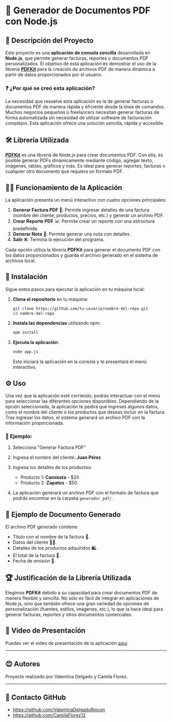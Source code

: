 # 🧾 Generador de Documentos PDF con Node.js

## 📜 Descripción del Proyecto

Este proyecto es una **aplicación de consola sencilla** desarrollada en **Node.js**, que permite generar facturas, reportes o documentos PDF personalizados. El objetivo de esta aplicación es demostrar el uso de la librería [**PDFKit**](https://www.npmjs.com/package/pdfkit) para la creación de archivos PDF de manera dinámica a partir de datos proporcionados por el usuario.

### ❓ ¿Por qué se creó esta aplicación?
La necesidad que resuelve esta aplicación es la de generar facturas o documentos PDF de manera rápida y eficiente desde la línea de comandos. Muchos negocios pequeños o freelancers necesitan generar facturas de forma automatizada sin necesidad de utilizar software de facturación complejos. Esta aplicación ofrece una solución sencilla, rápida y accesible.

## 🛠️ Librería Utilizada

**[PDFKit](https://www.npmjs.com/package/pdfkit)** es una librería de Node.js para crear documentos PDF. Con ella, es posible generar PDFs dinámicamente mediante código, agregar texto, imágenes, tablas, gráficos y más. Es ideal para generar reportes, facturas o cualquier otro documento que requiera un formato PDF.

## 🧑‍💻 Funcionamiento de la Aplicación

La aplicación presenta un menú interactivo con cuatro opciones principales:

1. **Generar Factura PDF** 🧾: Permite ingresar detalles de una factura (nombre del cliente, productos, precios, etc.) y generar un archivo PDF.
2. **Crear Reporte PDF** 📊: Permite crear un reporte con una estructura predefinida.
3. **Generar Nota** 📑: Permite generar una nota con detalles .
4. **Salir** ❌: Termina la ejecución del programa.

Cada opción utiliza la librería **PDFKit** para generar el documento PDF con los datos proporcionados y guarda el archivo generado en el sistema de archivos local.

## 🚀 Instalación

Sigue estos pasos para ejecutar la aplicación en tu máquina local:

1. **Clona el repositorio** en tu máquina:

    ```bash
    git clone https://github.com/tu-usuario/nombre-del-repo.git
    cd nombre-del-repo
    ```

2. **Instala las dependencias** utilizando npm:

    ```bash
    npm install
    ```

3. **Ejecuta la aplicación**:

    ```bash
    node app.js
    ```

   Esto iniciará la aplicación en la consola y te presentará el menú interactivo.

## ⚙️ Uso

Una vez que la aplicación esté corriendo, podrás interactuar con el menú para seleccionar las diferentes opciones disponibles. Dependiendo de la opción seleccionada, la aplicación te pedirá que ingreses algunos datos, como el nombre del cliente o los productos que deseas incluir en la factura. Tras ingresar los datos, el sistema generará un archivo PDF con la información proporcionada.

### 📝 Ejemplo:

1. Selecciona "Generar Factura PDF"
2. Ingresa el nombre del cliente: **Juan Pérez**
3. Ingresa los detalles de los productos:

   - Producto 1: **Camiseta** - $20
   - Producto 2: **Zapatos** - $50

4. La aplicación generará un archivo PDF con el formato de factura que podrás encontrar en la carpeta `generador_pdf/`.

## 📑 Ejemplo de Documento Generado

El archivo PDF generado contiene:

- Título con el nombre de la factura 🧾.
- Datos del cliente 🧑‍💼.
- Detalles de los productos adquiridos 🛍️.
- El total de la factura 💸.
- Fecha de emisión 📅.

## 🏆 Justificación de la Librería Utilizada

Elegímos **PDFKit** debido a su capacidad para crear documentos PDF de manera flexible y sencilla. No solo es fácil de integrar en aplicaciones de Node.js, sino que también ofrece una gran variedad de opciones de personalización (fuentes, estilos, imágenes, etc.), lo que la hace ideal para generar facturas, reportes y otros documentos comerciales.

## 🎥 Video de Presentación

Puedes ver el video de presentación de la aplicación [aquí](https://enlace-al-video).


---

## 😊 Autores

Proyecto realizado por Valentina Delgado y Camila Florez.

---

## 📩 Contacto GitHub
- https://github.com/ValentinaDelgadoRincon
- https://github.com/CamilaFlorez12